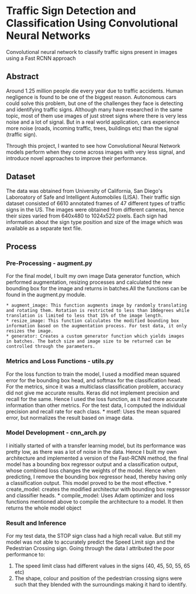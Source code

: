 # Traffic Sign Detection and Classification Using Convolutional Neural Networks
Convolutional neural network to classify traffic signs present in images using a Fast RCNN approach

## Abstract
Around 1.25 million people die every year due to traffic accidents. Human negligence is found to be one of the biggest reason. Autonomous cars could solve this problem, but one of the challenges they face is detecting and identifying traffic signs. Although many have researched in the same topic, most of them use images of just street signs where there is very less noise and a lot of signal. But in a real world application, cars experience more noise (roads, incoming traffic, trees, buildings etc) than the signal (traffic sign).

Through this project, I wanted to see how Convolutional Neural Network models perform when they come across images with very less signal, and introduce novel approaches to improve their performance. 

## Dataset
The data was obtained from University of California, San Diego's Laboroatory of Safe and Intelligent Automobiles (LISA). Their traffic sign dataset consisted of 6610 annotated frames of 47 different types of traffic signs in the US. The images were obtained from different cameras, hence their sizes varied from 640x480 to 1024x522 pixels. Each sign had information about the sign type position and size of the image which was available as a separate text file. 

## Process

### Pre-Processing - augment.py
For the final model, I built my own image Data generator function, which performed augmentation, resizing processes and calculated the new bounding box for the image and returns in batches.All the functions can be found in the augment.py module.

	* augment_image: This function augments image by randomly translating and rotating them. Rotation is restricted to less than 10degrees while translation is limited to less that 15% of the image length. 
	* resize_image: This function calculates the modified bounding box information based on the augmentation process. For test data, it only resizes the image.
	* generator: Creates a custom generator function which yields images in batches. The batch size and image size to be returned can be controlled through the parameters.

### Metrics and Loss Functions - utils.py
For the loss function to train the model, I used a modified mean squared error for the bounding box head, and softmax for the classification head. For the metrics, since it was a multiclass classification problem, accuracy did not give me accurate results. Keras did not implement precision and recall for the same. Hence I used the loss function, as it had more accurate information than other metrics. For the test data, I computed the individual precision and recall rate for each class.
	* msetf: Uses the mean squared error, but normalizes the result based on image data.

### Model Development - cnn_arch.py
I initially started of with a transfer learning model, but its performance was pretty low, as there was a lot of noise in the data. Hence I built my own architecture and implemented a version of the Fast-RCNN method, the final model has a bounding box regressor output and a classification output, whose combined loss changes the weights of the model. Hence when predicting, I remove the bounding box regressor head, thereby having only a classification output. This model proved to be the most effective.
	* create_model: creates the modified architectur with bounding box regressor and classifier heads. 
	* compile_model: Uses Adam optimizer and loss functions mentioned above to compile the architecture to a model. It then returns the whole model object

### Result and Inference
For my test data, the STOP sign class had a high recall value. But still my model was not able to accurately predict the Speed Limit sign and the Pedestrian Crossing sign. Going through the data I attributed the poor performance to:
1. The speed limit class had different values in the signs (40, 45, 50, 55, 65 etc)
2. The shape, colour and position of the pedestrian crossing signs were such that they blended with the surroundings making it hard to identify.


